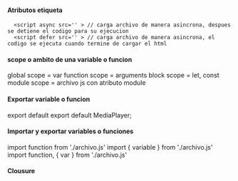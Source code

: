 #### Atributos etiqueta <script></script>
````
  <script async src='' > // carga archivo de manera asincrona, despues se detiene el codigo para su ejecucion 
  <script defer src='' > // carga archivo de manera asincrona, el codigo se ejecuta cuando termine de cargar el html
````
#### scope o ambito de una variable o funcion
  global scope = var 
  function scope = arguments
  block scope = let, const
  module scope = archivo js con atributo module


#### Exportar variable o funcion
  export default <Nombre>
  export default MediaPlayer;

#### Importar y exportar variables o funciones
  import function from './archivo.js'
  import { variable } from './archivo.js'
  import function, { var } from './archivo.js'

#### Clousure